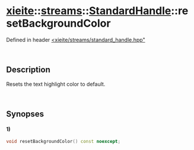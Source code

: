 # [xieite](../../../../../xieite.md)\:\:[streams](../../../../../streams.md)\:\:[StandardHandle](../../../standard_handle.md)\:\:resetBackgroundColor
Defined in header [<xieite/streams/standard_handle.hpp"](../../../../../../include/xieite/streams/standard_handle.hpp)

&nbsp;

## Description
Resets the text highlight color to default.

&nbsp;

## Synopses
#### 1)
```cpp
void resetBackgroundColor() const noexcept;
```
